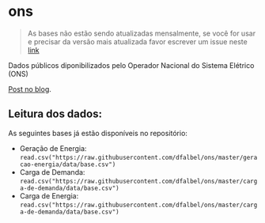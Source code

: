ons
========================

> As bases não estão sendo atualizadas mensalmente, se você for usar e precisar da versão
> mais atualizada favor escrever um issue neste [link](https://github.com/dfalbel/ons/issues)

Dados públicos diponibilizados pelo Operador Nacional do Sistema Elétrico (ONS)

[Post no blog](http://dfalbel.github.io/2016/05/dados-ons.html).

## Leitura dos dados:

As seguintes bases já estão disponíveis no repositório:

* Geração de Energia: `read.csv("https://raw.githubusercontent.com/dfalbel/ons/master/geracao-energia/data/base.csv")`
* Carga de Demanda: `read.csv("https://raw.githubusercontent.com/dfalbel/ons/master/carga-de-demanda/data/base.csv")`
* Carga de Energia: `read.csv("https://raw.githubusercontent.com/dfalbel/ons/master/carga-de-demanda/data/base.csv")`



